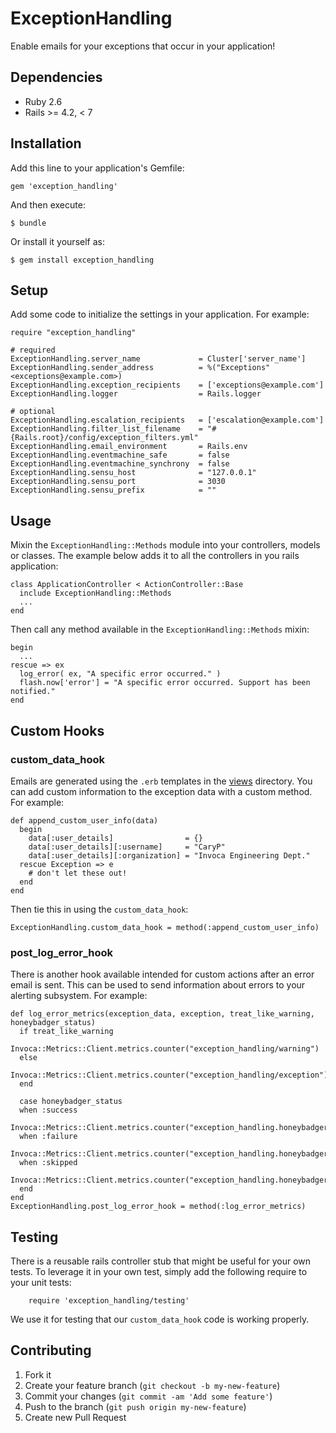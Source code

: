 # ExceptionHandling

Enable emails for your exceptions that occur in your application!

## Dependencies
- Ruby 2.6
- Rails >= 4.2, < 7

## Installation

Add this line to your application's Gemfile:

    gem 'exception_handling'

And then execute:

    $ bundle

Or install it yourself as:

    $ gem install exception_handling

## Setup

Add some code to initialize the settings in your application.
For example:

    require "exception_handling"

    # required
    ExceptionHandling.server_name             = Cluster['server_name']
    ExceptionHandling.sender_address          = %("Exceptions" <exceptions@example.com>)
    ExceptionHandling.exception_recipients    = ['exceptions@example.com']
    ExceptionHandling.logger                  = Rails.logger

    # optional
    ExceptionHandling.escalation_recipients   = ['escalation@example.com']
    ExceptionHandling.filter_list_filename    = "#{Rails.root}/config/exception_filters.yml"
    ExceptionHandling.email_environment       = Rails.env
    ExceptionHandling.eventmachine_safe       = false
    ExceptionHandling.eventmachine_synchrony  = false
    ExceptionHandling.sensu_host              = "127.0.0.1"
    ExceptionHandling.sensu_port              = 3030
    ExceptionHandling.sensu_prefix            = ""


## Usage

Mixin the `ExceptionHandling::Methods` module into your controllers, models or classes. The example below adds it to all the controllers in you rails application:

    class ApplicationController < ActionController::Base
      include ExceptionHandling::Methods
      ...
    end

Then call any method available in the `ExceptionHandling::Methods` mixin:

    begin
      ...
    rescue => ex
      log_error( ex, "A specific error occurred." )
      flash.now['error'] = "A specific error occurred. Support has been notified."
    end

## Custom Hooks

### custom_data_hook

Emails are generated using the `.erb` templates in the [views](./views) directory.  You can add custom information to the exception data with a custom method. For example:

    def append_custom_user_info(data)
      begin
        data[:user_details]                = {}
        data[:user_details][:username]     = "CaryP"
        data[:user_details][:organization] = "Invoca Engineering Dept."
      rescue Exception => e
        # don't let these out!
      end
    end

Then tie this in using the `custom_data_hook`:

    ExceptionHandling.custom_data_hook = method(:append_custom_user_info)


### post_log_error_hook

There is another hook available intended for custom actions after an error email is sent.  This can be used to send information about errors to your alerting subsystem.  For example:

    def log_error_metrics(exception_data, exception, treat_like_warning, honeybadger_status)
      if treat_like_warning
        Invoca::Metrics::Client.metrics.counter("exception_handling/warning")
      else
        Invoca::Metrics::Client.metrics.counter("exception_handling/exception")
      end

      case honeybadger_status
      when :success
        Invoca::Metrics::Client.metrics.counter("exception_handling.honeybadger.success")
      when :failure
        Invoca::Metrics::Client.metrics.counter("exception_handling.honeybadger.failure")
      when :skipped
        Invoca::Metrics::Client.metrics.counter("exception_handling.honeybadger.skipped")
      end
    end
    ExceptionHandling.post_log_error_hook = method(:log_error_metrics)


## Testing

There is a reusable rails controller stub that might be useful for your own tests.  To leverage it in your own test, simply add the following require to your unit tests:

        require 'exception_handling/testing'

We use it for testing that our `custom_data_hook` code is working properly.


## Contributing

1. Fork it
2. Create your feature branch (`git checkout -b my-new-feature`)
3. Commit your changes (`git commit -am 'Add some feature'`)
4. Push to the branch (`git push origin my-new-feature`)
5. Create new Pull Request
